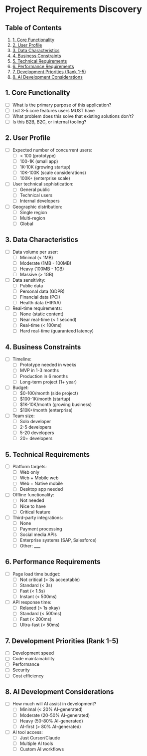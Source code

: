 # Project Requirements Discovery

## Table of Contents

1. [1. Core Functionality](#1-core-functionality)
2. [2. User Profile](#2-user-profile)
3. [3. Data Characteristics](#3-data-characteristics)
4. [4. Business Constraints](#4-business-constraints)
5. [5. Technical Requirements](#5-technical-requirements)
6. [6. Performance Requirements](#6-performance-requirements)
7. [7. Development Priorities (Rank 1-5)](#7-development-priorities-rank-1-5)
8. [8. AI Development Considerations](#8-ai-development-considerations)

## 1. Core Functionality

- [ ] What is the primary purpose of this application?
- [ ] List 3-5 core features users MUST have
- [ ] What problem does this solve that existing solutions don't?
- [ ] Is this B2B, B2C, or internal tooling?

## 2. User Profile

- [ ] Expected number of concurrent users:
  - [ ] < 100 (prototype)
  - [ ] 100-1K (small app)
  - [ ] 1K-10K (growing startup)
  - [ ] 10K-100K (scale considerations)
  - [ ] 100K+ (enterprise scale)
- [ ] User technical sophistication:
  - [ ] General public
  - [ ] Technical users
  - [ ] Internal developers
- [ ] Geographic distribution:
  - [ ] Single region
  - [ ] Multi-region
  - [ ] Global

## 3. Data Characteristics

- [ ] Data volume per user:
  - [ ] Minimal (< 1MB)
  - [ ] Moderate (1MB - 100MB)
  - [ ] Heavy (100MB - 1GB)
  - [ ] Massive (> 1GB)
- [ ] Data sensitivity:
  - [ ] Public data
  - [ ] Personal data (GDPR)
  - [ ] Financial data (PCI)
  - [ ] Health data (HIPAA)
- [ ] Real-time requirements:
  - [ ] None (static content)
  - [ ] Near real-time (< 1 second)
  - [ ] Real-time (< 100ms)
  - [ ] Hard real-time (guaranteed latency)

## 4. Business Constraints

- [ ] Timeline:
  - [ ] Prototype needed in weeks
  - [ ] MVP in 1-3 months
  - [ ] Production in 6 months
  - [ ] Long-term project (1+ year)
- [ ] Budget:
  - [ ] $0-100/month (side project)
  - [ ] $100-1K/month (startup)
  - [ ] $1K-10K/month (growing business)
  - [ ] $10K+/month (enterprise)
- [ ] Team size:
  - [ ] Solo developer
  - [ ] 2-5 developers
  - [ ] 5-20 developers
  - [ ] 20+ developers

## 5. Technical Requirements

- [ ] Platform targets:
  - [ ] Web only
  - [ ] Web + Mobile web
  - [ ] Web + Native mobile
  - [ ] Desktop app needed
- [ ] Offline functionality:
  - [ ] Not needed
  - [ ] Nice to have
  - [ ] Critical feature
- [ ] Third-party integrations:
  - [ ] None
  - [ ] Payment processing
  - [ ] Social media APIs
  - [ ] Enterprise systems (SAP, Salesforce)
  - [ ] Other: ****\_\_\_****

## 6. Performance Requirements

- [ ] Page load time budget:
  - [ ] Not critical (> 3s acceptable)
  - [ ] Standard (< 3s)
  - [ ] Fast (< 1.5s)
  - [ ] Instant (< 500ms)
- [ ] API response time:
  - [ ] Relaxed (> 1s okay)
  - [ ] Standard (< 500ms)
  - [ ] Fast (< 200ms)
  - [ ] Ultra-fast (< 50ms)

## 7. Development Priorities (Rank 1-5)

- [ ] Development speed
- [ ] Code maintainability
- [ ] Performance
- [ ] Security
- [ ] Cost efficiency

## 8. AI Development Considerations

- [ ] How much will AI assist in development?
  - [ ] Minimal (< 20% AI-generated)
  - [ ] Moderate (20-50% AI-generated)
  - [ ] Heavy (50-80% AI-generated)
  - [ ] AI-first (> 80% AI-generated)
- [ ] AI tool access:
  - [ ] Just Cursor/Claude
  - [ ] Multiple AI tools
  - [ ] Custom AI workflows
